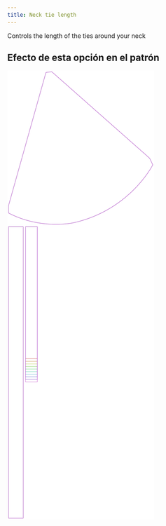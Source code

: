 ```yaml
---
title: Neck tie length
---
```


Controls the length of the ties around your neck


## Efecto de esta opción en el patrón
![Esta imagen muestra el efecto de esta opción superponiendo varias variantes que tienen un valor diferente para esta opción](bee_necktielength_sample.svg "Efecto de esta opción en el patrón")